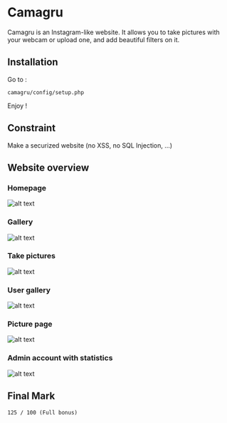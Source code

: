 # Camagru

Camagru is an Instagram-like website. It allows you to take pictures with your webcam or upload one, and add beautiful filters on it.

## Installation

Go to :

`camagru/config/setup.php`

Enjoy !

## Constraint
Make a securized website (no XSS, no SQL Injection, ...)

## Website overview

### Homepage
![alt text](https://github.com/mdubus/camagru/blob/master/website-overview/accueil.png)

### Gallery
![alt text](https://github.com/mdubus/camagru/blob/master/website-overview/galerie.png)

### Take pictures
![alt text](https://github.com/mdubus/camagru/blob/master/website-overview/montages.png)

### User gallery
![alt text](https://github.com/mdubus/camagru/blob/master/website-overview/montages-utilisateurs.png)

### Picture page
![alt text](https://github.com/mdubus/camagru/blob/master/website-overview/page-photo.png)

### Admin account with statistics
![alt text](https://github.com/mdubus/camagru/blob/master/website-overview/statistiques.png)

## Final Mark

`125 / 100 (Full bonus)`
